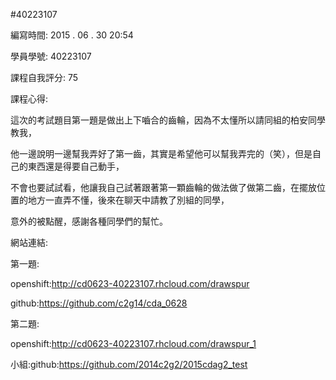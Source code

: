 #40223107

編寫時間: 2015 . 06 . 30 20:54

學員學號: 40223107

課程自我評分: 75

課程心得:

這次的考試題目第一題是做出上下嚙合的齒輪，因為不太懂所以請同組的柏安同學教我，

他一邊說明一邊幫我弄好了第一齒，其實是希望他可以幫我弄完的（笑），但是自己的東西還是得要自己動手，

不會也要試試看，他讓我自己試著跟著第一顆齒輪的做法做了做第二齒，在擺放位置的地方一直弄不懂，後來在聊天中請教了別組的同學，

意外的被點醒，感謝各種同學們的幫忙。

網站連結:

第一題:

openshift:http://cd0623-40223107.rhcloud.com/drawspur

github:https://github.com/c2g14/cda_0628

第二題:

openshift:http://cd0623-40223107.rhcloud.com/drawspur_1

小組:github:https://github.com/2014c2g2/2015cdag2_test






